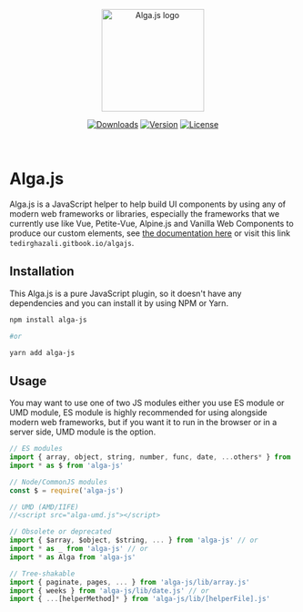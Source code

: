 <p align="center" style="text-align: center">
  <a href="https://tedirghazali.gitbook.io/algajs/" target="_blank" rel="noopener noreferrer">
    <img width="180" src="alga-js-logo.png" alt="Alga.js logo">
  </a>
</p>

<p align="center" style="text-align: center">
  <a href="https://npmcharts.com/compare/alga-js?minimal=true"><img src="https://img.shields.io/npm/dm/alga-js.svg?sanitize=true" alt="Downloads"></a>
  <a href="https://www.npmjs.com/package/alga-js"><img src="https://img.shields.io/npm/v/alga-js.svg?sanitize=true" alt="Version"></a>
  <a href="https://www.npmjs.com/package/alga-js"><img src="https://img.shields.io/npm/l/alga-js.svg?sanitize=true" alt="License"></a>
</p>
<br/>

# Alga.js
Alga.js is a JavaScript helper to help build UI components by using any of modern web frameworks or libraries, especially the frameworks that we currently use like Vue, Petite-Vue, Alpine.js and Vanilla Web Components to produce our custom elements, see [the documentation here](https://tedirghazali.gitbook.io/algajs/) or visit this link `tedirghazali.gitbook.io/algajs`.

## Installation
This Alga.js is a pure JavaScript plugin, so it doesn't have any dependencies and you can install it by using NPM or Yarn.

```sh
npm install alga-js

#or

yarn add alga-js
```

## Usage
You may want to use one of two JS modules either you use ES module or UMD module, ES module is highly recommended for using alongside modern web frameworks, but if you want it to run in the browser or in a server side, UMD module is the option.

```js
// ES modules
import { array, object, string, number, func, date, ...others* } from 'alga-js' // or
import * as $ from 'alga-js'

// Node/CommonJS modules
const $ = require('alga-js')

// UMD (AMD/IIFE)
//<script src="alga-umd.js"></script>

// Obsolete or deprecated
import { $array, $object, $string, ... } from 'alga-js' // or
import * as _ from 'alga-js' // or
import * as Alga from 'alga-js'

// Tree-shakable
import { paginate, pages, ... } from 'alga-js/lib/array.js'
import { weeks } from 'alga-js/lib/date.js' // or
import { ...[helperMethod]* } from 'alga-js/lib/[helperFile].js'
```

